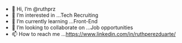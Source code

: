 - 👋 Hi, I’m @ruthprz
- 👀 I’m interested in ...Tech Recruiting
- 🌱 I’m currently learning ...Front-End
- 💞️ I’m looking to collaborate on ...Job opportunities
- 📫 How to reach me ...https://www.linkedin.com/in/ruthperezduarte/

<!---
ruthprz/ruthprz is a ✨ special ✨ repository because its `README.md` (this file) appears on your GitHub profile.
You can click the Preview link to take a look at your changes.
--->
